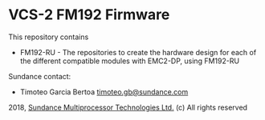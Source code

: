 # VCS-2 FM192 Firmware
This repository contains 
* FM192-RU - The repositories to create the hardware design for each of the different compatible modules with 
           EMC2-DP, using FM192-RU

Sundance contact: 
* Timoteo Garcia Bertoa timoteo.gb@sundance.com

2018, [Sundance Multiprocessor Technologies Ltd.](http://www.sundance.technology/) (c) All rights reserved
